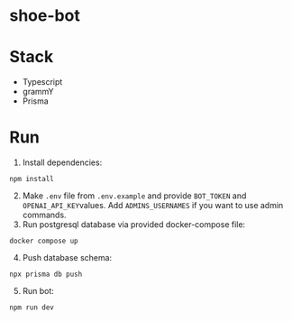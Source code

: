 # shoe-bot

# Stack
- Typescript
- grammY
- Prisma

# Run
1. Install dependencies:
```
npm install
```
2. Make `.env` file from `.env.example` and provide `BOT_TOKEN` and `OPENAI_API_KEY`values. Add `ADMINS_USERNAMES` if you want to use admin commands.
3. Run postgresql database via provided docker-compose file:
```
docker compose up
```
4. Push database schema:
```
npx prisma db push
```
5. Run bot:
```
npm run dev
```